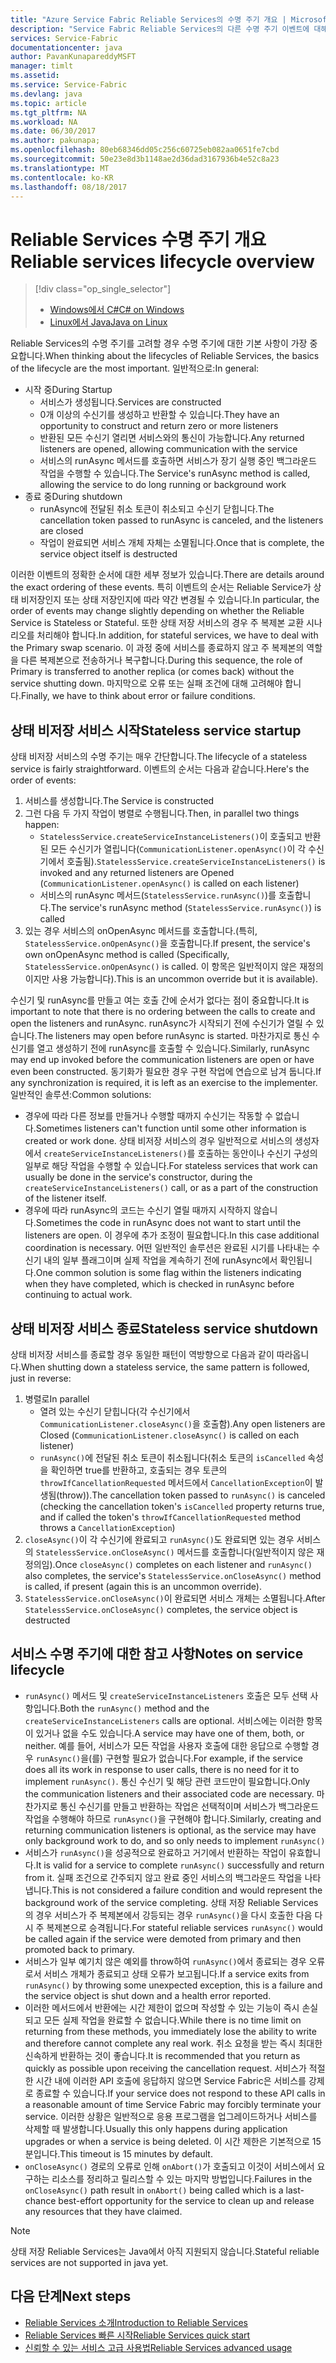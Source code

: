 ```yaml
---
title: "Azure Service Fabric Reliable Services의 수명 주기 개요 | Microsoft Docs"
description: "Service Fabric Reliable Services의 다른 수명 주기 이벤트에 대해 알아보기"
services: Service-Fabric
documentationcenter: java
author: PavanKunapareddyMSFT
manager: timlt
ms.assetid: 
ms.service: Service-Fabric
ms.devlang: java
ms.topic: article
ms.tgt_pltfrm: NA
ms.workload: NA
ms.date: 06/30/2017
ms.author: pakunapa;
ms.openlocfilehash: 80eb68346dd05c256c60725eb082aa0651fe7cbd
ms.sourcegitcommit: 50e23e8d3b1148ae2d36dad3167936b4e52c8a23
ms.translationtype: MT
ms.contentlocale: ko-KR
ms.lasthandoff: 08/18/2017
---
```

# <a name="reliable-services-lifecycle-overview"></a><span data-ttu-id="57132-103">Reliable Services 수명 주기 개요</span><span class="sxs-lookup"><span data-stu-id="57132-103">Reliable services lifecycle overview</span></span>
> [!div class="op_single_selector"]
> * [<span data-ttu-id="57132-104">Windows에서 C#</span><span class="sxs-lookup"><span data-stu-id="57132-104">C# on Windows</span></span>](service-fabric-reliable-services-lifecycle.md)
> * [<span data-ttu-id="57132-105">Linux에서 Java</span><span class="sxs-lookup"><span data-stu-id="57132-105">Java on Linux</span></span>](service-fabric-reliable-services-lifecycle-java.md)
>
>

<span data-ttu-id="57132-106">Reliable Services의 수명 주기를 고려할 경우 수명 주기에 대한 기본 사항이 가장 중요합니다.</span><span class="sxs-lookup"><span data-stu-id="57132-106">When thinking about the lifecycles of Reliable Services, the basics of the lifecycle are the most important.</span></span> <span data-ttu-id="57132-107">일반적으로:</span><span class="sxs-lookup"><span data-stu-id="57132-107">In general:</span></span>

* <span data-ttu-id="57132-108">시작 중</span><span class="sxs-lookup"><span data-stu-id="57132-108">During Startup</span></span>
  * <span data-ttu-id="57132-109">서비스가 생성됩니다.</span><span class="sxs-lookup"><span data-stu-id="57132-109">Services are constructed</span></span>
  * <span data-ttu-id="57132-110">0개 이상의 수신기를 생성하고 반환할 수 있습니다.</span><span class="sxs-lookup"><span data-stu-id="57132-110">They have an opportunity to construct and return zero or more listeners</span></span>
  * <span data-ttu-id="57132-111">반환된 모든 수신기 열리면 서비스와의 통신이 가능합니다.</span><span class="sxs-lookup"><span data-stu-id="57132-111">Any returned listeners are opened, allowing communication with the service</span></span>
  * <span data-ttu-id="57132-112">서비스의 runAsync 메서드를 호출하면 서비스가 장기 실행 중인 백그라운드 작업을 수행할 수 있습니다.</span><span class="sxs-lookup"><span data-stu-id="57132-112">The Service's runAsync method is called, allowing the service to do long running or background work</span></span>
* <span data-ttu-id="57132-113">종료 중</span><span class="sxs-lookup"><span data-stu-id="57132-113">During shutdown</span></span>
  * <span data-ttu-id="57132-114">runAsync에 전달된 취소 토큰이 취소되고 수신기 닫힙니다.</span><span class="sxs-lookup"><span data-stu-id="57132-114">The cancellation token passed to runAsync is canceled, and the listeners are closed</span></span>
  * <span data-ttu-id="57132-115">작업이 완료되면 서비스 개체 자체는 소멸됩니다.</span><span class="sxs-lookup"><span data-stu-id="57132-115">Once that is complete, the service object itself is destructed</span></span>

<span data-ttu-id="57132-116">이러한 이벤트의 정확한 순서에 대한 세부 정보가 있습니다.</span><span class="sxs-lookup"><span data-stu-id="57132-116">There are details around the exact ordering of these events.</span></span> <span data-ttu-id="57132-117">특히 이벤트의 순서는 Reliable Service가 상태 비저장인지 또는 상태 저장인지에 따라 약간 변경될 수 있습니다.</span><span class="sxs-lookup"><span data-stu-id="57132-117">In particular, the order of events may change slightly depending on whether the Reliable Service is Stateless or Stateful.</span></span> <span data-ttu-id="57132-118">또한 상태 저장 서비스의 경우 주 복제본 교환 시나리오를 처리해야 합니다.</span><span class="sxs-lookup"><span data-stu-id="57132-118">In addition, for stateful services, we have to deal with the Primary swap scenario.</span></span> <span data-ttu-id="57132-119">이 과정 중에 서비스를 종료하지 않고 주 복제본의 역할을 다른 복제본으로 전송하거나 복구합니다.</span><span class="sxs-lookup"><span data-stu-id="57132-119">During this sequence, the role of Primary is transferred to another replica (or comes back) without the service shutting down.</span></span> <span data-ttu-id="57132-120">마지막으로 오류 또는 실패 조건에 대해 고려해야 합니다.</span><span class="sxs-lookup"><span data-stu-id="57132-120">Finally, we have to think about error or failure conditions.</span></span>

## <a name="stateless-service-startup"></a><span data-ttu-id="57132-121">상태 비저장 서비스 시작</span><span class="sxs-lookup"><span data-stu-id="57132-121">Stateless service startup</span></span>
<span data-ttu-id="57132-122">상태 비저장 서비스의 수명 주기는 매우 간단합니다.</span><span class="sxs-lookup"><span data-stu-id="57132-122">The lifecycle of a stateless service is fairly straightforward.</span></span> <span data-ttu-id="57132-123">이벤트의 순서는 다음과 같습니다.</span><span class="sxs-lookup"><span data-stu-id="57132-123">Here's the order of events:</span></span>

1. <span data-ttu-id="57132-124">서비스를 생성합니다.</span><span class="sxs-lookup"><span data-stu-id="57132-124">The Service is constructed</span></span>
2. <span data-ttu-id="57132-125">그런 다음 두 가지 작업이 병렬로 수행됩니다.</span><span class="sxs-lookup"><span data-stu-id="57132-125">Then, in parallel two things happen:</span></span>
    - <span data-ttu-id="57132-126">`StatelessService.createServiceInstanceListeners()`이 호출되고 반환된 모든 수신기가 열립니다(`CommunicationListener.openAsync()`이 각 수신기에서 호출됨).</span><span class="sxs-lookup"><span data-stu-id="57132-126">`StatelessService.createServiceInstanceListeners()` is invoked and any returned listeners are Opened (`CommunicationListener.openAsync()` is called on each listener)</span></span>
    - <span data-ttu-id="57132-127">서비스의 runAsync 메서드(`StatelessService.runAsync()`)를 호출합니다.</span><span class="sxs-lookup"><span data-stu-id="57132-127">The service's runAsync method (`StatelessService.runAsync()`) is called</span></span>
3. <span data-ttu-id="57132-128">있는 경우 서비스의 onOpenAsync 메서드를 호출합니다.(특히, `StatelessService.onOpenAsync()`을 호출합니다.</span><span class="sxs-lookup"><span data-stu-id="57132-128">If present, the service's own onOpenAsync method is called (Specifically, `StatelessService.onOpenAsync()` is called.</span></span> <span data-ttu-id="57132-129">이 항목은 일반적이지 않은 재정의이지만 사용 가능합니다).</span><span class="sxs-lookup"><span data-stu-id="57132-129">This is an uncommon override but it is available).</span></span>

<span data-ttu-id="57132-130">수신기 및 runAsync를 만들고 여는 호출 간에 순서가 없다는 점이 중요합니다.</span><span class="sxs-lookup"><span data-stu-id="57132-130">It is important to note that there is no ordering between the calls to create and open the listeners and runAsync.</span></span> <span data-ttu-id="57132-131">runAsync가 시작되기 전에 수신기가 열릴 수 있습니다.</span><span class="sxs-lookup"><span data-stu-id="57132-131">The listeners may open before runAsync is started.</span></span> <span data-ttu-id="57132-132">마찬가지로 통신 수신기를 열고 생성하기 전에 runAsync를 호출할 수 있습니다.</span><span class="sxs-lookup"><span data-stu-id="57132-132">Similarly, runAsync may end up invoked before the communication listeners are open or have even been constructed.</span></span> <span data-ttu-id="57132-133">동기화가 필요한 경우 구현 작업에 연습으로 남겨 둡니다.</span><span class="sxs-lookup"><span data-stu-id="57132-133">If any synchronization is required, it is left as an exercise to the implementer.</span></span> <span data-ttu-id="57132-134">일반적인 솔루션:</span><span class="sxs-lookup"><span data-stu-id="57132-134">Common solutions:</span></span>

* <span data-ttu-id="57132-135">경우에 따라 다른 정보를 만들거나 수행할 때까지 수신기는 작동할 수 없습니다.</span><span class="sxs-lookup"><span data-stu-id="57132-135">Sometimes listeners can't function until some other information is created or work done.</span></span> <span data-ttu-id="57132-136">상태 비저장 서비스의 경우 일반적으로 서비스의 생성자에서 `createServiceInstanceListeners()`를 호출하는 동안이나 수신기 구성의 일부로 해당 작업을 수행할 수 있습니다.</span><span class="sxs-lookup"><span data-stu-id="57132-136">For stateless services that work can usually be done in the service's constructor, during the `createServiceInstanceListeners()` call, or as a part of the construction of the listener itself.</span></span>
* <span data-ttu-id="57132-137">경우에 따라 runAsync의 코드는 수신기 열릴 때까지 시작하지 않습니다.</span><span class="sxs-lookup"><span data-stu-id="57132-137">Sometimes the code in runAsync does not want to start until the listeners are open.</span></span> <span data-ttu-id="57132-138">이 경우에 추가 조정이 필요합니다.</span><span class="sxs-lookup"><span data-stu-id="57132-138">In this case additional coordination is necessary.</span></span> <span data-ttu-id="57132-139">어떤 일반적인 솔루션은 완료된 시기를 나타내는 수신기 내의 일부 플래그이며 실제 작업을 계속하기 전에 runAsync에서 확인됩니다.</span><span class="sxs-lookup"><span data-stu-id="57132-139">One common solution is some flag within the listeners indicating when they have completed, which is checked in runAsync before continuing to actual work.</span></span>

## <a name="stateless-service-shutdown"></a><span data-ttu-id="57132-140">상태 비저장 서비스 종료</span><span class="sxs-lookup"><span data-stu-id="57132-140">Stateless service shutdown</span></span>
<span data-ttu-id="57132-141">상태 비저장 서비스를 종료할 경우 동일한 패턴이 역방향으로 다음과 같이 따라옵니다.</span><span class="sxs-lookup"><span data-stu-id="57132-141">When shutting down a stateless service, the same pattern is followed, just in reverse:</span></span>

1. <span data-ttu-id="57132-142">병렬로</span><span class="sxs-lookup"><span data-stu-id="57132-142">In parallel</span></span>
    - <span data-ttu-id="57132-143">열려 있는 수신기 닫힙니다(각 수신기에서 `CommunicationListener.closeAsync()`을 호출함).</span><span class="sxs-lookup"><span data-stu-id="57132-143">Any open listeners are Closed (`CommunicationListener.closeAsync()` is called on each listener)</span></span>
    - <span data-ttu-id="57132-144">`runAsync()`에 전달된 취소 토큰이 취소됩니다(취소 토큰의 `isCancelled` 속성을 확인하면 true를 반환하고, 호출되는 경우 토큰의 `throwIfCancellationRequested` 메서드에서 `CancellationException`이 발생됨(throw)).</span><span class="sxs-lookup"><span data-stu-id="57132-144">The cancellation token passed to `runAsync()` is canceled (checking the cancellation token's `isCancelled` property returns true, and if called the token's `throwIfCancellationRequested` method throws a `CancellationException`)</span></span>
2. <span data-ttu-id="57132-145">`closeAsync()`이 각 수신기에 완료되고 `runAsync()`도 완료되면 있는 경우 서비스의 `StatelessService.onCloseAsync()` 메서드를 호출합니다(일반적이지 않은 재정의임).</span><span class="sxs-lookup"><span data-stu-id="57132-145">Once `closeAsync()` completes on each listener and `runAsync()` also completes, the service's `StatelessService.onCloseAsync()` method is called, if present (again this is an uncommon override).</span></span>
3. <span data-ttu-id="57132-146">`StatelessService.onCloseAsync()`이 완료되면 서비스 개체는 소멸됩니다.</span><span class="sxs-lookup"><span data-stu-id="57132-146">After `StatelessService.onCloseAsync()` completes, the service object is destructed</span></span>

## <a name="notes-on-service-lifecycle"></a><span data-ttu-id="57132-147">서비스 수명 주기에 대한 참고 사항</span><span class="sxs-lookup"><span data-stu-id="57132-147">Notes on service lifecycle</span></span>
* <span data-ttu-id="57132-148">`runAsync()` 메서드 및 `createServiceInstanceListeners` 호출은 모두 선택 사항입니다.</span><span class="sxs-lookup"><span data-stu-id="57132-148">Both the `runAsync()` method and the `createServiceInstanceListeners` calls are optional.</span></span> <span data-ttu-id="57132-149">서비스에는 이러한 항목이 있거나 없을 수도 있습니다.</span><span class="sxs-lookup"><span data-stu-id="57132-149">A service may have one of them, both, or neither.</span></span> <span data-ttu-id="57132-150">예를 들어, 서비스가 모든 작업을 사용자 호출에 대한 응답으로 수행할 경우 `runAsync()`을(를) 구현할 필요가 없습니다.</span><span class="sxs-lookup"><span data-stu-id="57132-150">For example, if the service does all its work in response to user calls, there is no need for it to implement `runAsync()`.</span></span> <span data-ttu-id="57132-151">통신 수신기 및 해당 관련 코드만이 필요합니다.</span><span class="sxs-lookup"><span data-stu-id="57132-151">Only the communication listeners and their associated code are necessary.</span></span> <span data-ttu-id="57132-152">마찬가지로 통신 수신기를 만들고 반환하는 작업은 선택적이며 서비스가 백그라운드 작업을 수행해야 하므로 `runAsync()`을 구현해야 합니다.</span><span class="sxs-lookup"><span data-stu-id="57132-152">Similarly, creating and returning communication listeners is optional, as the service may have only background work to do, and so only needs to implement `runAsync()`</span></span>
* <span data-ttu-id="57132-153">서비스가 `runAsync()`을 성공적으로 완료하고 거기에서 반환하는 작업이 유효합니다.</span><span class="sxs-lookup"><span data-stu-id="57132-153">It is valid for a service to complete `runAsync()` successfully and return from it.</span></span> <span data-ttu-id="57132-154">실패 조건으로 간주되지 않고 완료 중인 서비스의 백그라운드 작업을 나타냅니다.</span><span class="sxs-lookup"><span data-stu-id="57132-154">This is not considered a failure condition and would represent the background work of the service completing.</span></span> <span data-ttu-id="57132-155">상태 저장 Reliable Services의 경우 서비스가 주 복제본에서 강등되는 경우 `runAsync()`을 다시 호출한 다음 다시 주 복제본으로 승격됩니다.</span><span class="sxs-lookup"><span data-stu-id="57132-155">For stateful reliable services `runAsync()` would be called again if the service were demoted from primary and then promoted back to primary.</span></span>
* <span data-ttu-id="57132-156">서비스가 일부 예기치 않은 예외를 throw하여 `runAsync()`에서 종료되는 경우 오류로서 서비스 개체가 종료되고 상태 오류가 보고됩니다.</span><span class="sxs-lookup"><span data-stu-id="57132-156">If a service exits from `runAsync()` by throwing some unexpected exception, this is a failure and the service object is shut down and a health error reported.</span></span>
* <span data-ttu-id="57132-157">이러한 메서드에서 반환에는 시간 제한이 없으며 작성할 수 있는 기능이 즉시 손실되고 모든 실제 작업을 완료할 수 없습니다.</span><span class="sxs-lookup"><span data-stu-id="57132-157">While there is no time limit on returning from these methods, you immediately lose the ability to write and therefore cannot complete any real work.</span></span> <span data-ttu-id="57132-158">취소 요청을 받는 즉시 최대한 신속하게 반환하는 것이 좋습니다.</span><span class="sxs-lookup"><span data-stu-id="57132-158">It is recommended that you return as quickly as possible upon receiving the cancellation request.</span></span> <span data-ttu-id="57132-159">서비스가 적절한 시간 내에 이러한 API 호출에 응답하지 않으면 Service Fabric은 서비스를 강제로 종료할 수 있습니다.</span><span class="sxs-lookup"><span data-stu-id="57132-159">If your service does not respond to these API calls in a reasonable amount of time Service Fabric may forcibly terminate your service.</span></span> <span data-ttu-id="57132-160">이러한 상황은 일반적으로 응용 프로그램을 업그레이드하거나 서비스를 삭제할 때 발생합니다.</span><span class="sxs-lookup"><span data-stu-id="57132-160">Usually this only happens during application upgrades or when a service is being deleted.</span></span> <span data-ttu-id="57132-161">이 시간 제한은 기본적으로 15분입니다.</span><span class="sxs-lookup"><span data-stu-id="57132-161">This timeout is 15 minutes by default.</span></span>
* <span data-ttu-id="57132-162">`onCloseAsync()` 경로의 오류로 인해 `onAbort()`가 호출되고 이것이 서비스에서 요구하는 리소스를 정리하고 릴리스할 수 있는 마지막 방법입니다.</span><span class="sxs-lookup"><span data-stu-id="57132-162">Failures in the `onCloseAsync()` path result in `onAbort()` being called which is a last-chance best-effort opportunity for the service to clean up and release any resources that they have claimed.</span></span>

> [!NOTE]
> <span data-ttu-id="57132-163">상태 저장 Reliable Services는 Java에서 아직 지원되지 않습니다.</span><span class="sxs-lookup"><span data-stu-id="57132-163">Stateful reliable services are not supported in java yet.</span></span>
>
>

## <a name="next-steps"></a><span data-ttu-id="57132-164">다음 단계</span><span class="sxs-lookup"><span data-stu-id="57132-164">Next steps</span></span>
* [<span data-ttu-id="57132-165">Reliable Services 소개</span><span class="sxs-lookup"><span data-stu-id="57132-165">Introduction to Reliable Services</span></span>](service-fabric-reliable-services-introduction.md)
* [<span data-ttu-id="57132-166">Reliable Services 빠른 시작</span><span class="sxs-lookup"><span data-stu-id="57132-166">Reliable Services quick start</span></span>](service-fabric-reliable-services-quick-start.md)
* [<span data-ttu-id="57132-167">신뢰할 수 있는 서비스 고급 사용법</span><span class="sxs-lookup"><span data-stu-id="57132-167">Reliable Services advanced usage</span></span>](service-fabric-reliable-services-advanced-usage.md)
